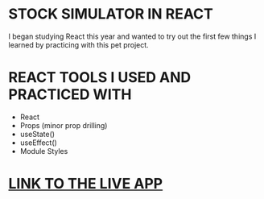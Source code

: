 # STOCK SIMULATOR IN REACT

I began studying React this year and wanted to try out the first few things I learned by practicing with this pet project.

# REACT TOOLS I USED AND PRACTICED WITH

- React
- Props (minor prop drilling)
- useState()
- useEffect()
- Module Styles


# [LINK TO THE LIVE APP](https://kralmarko123.github.io/stock-simulator-react/)
